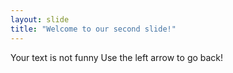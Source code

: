 ```yaml
---
layout: slide
title: "Welcome to our second slide!"
---
```

Your text is not funny
Use the left arrow to go back!
